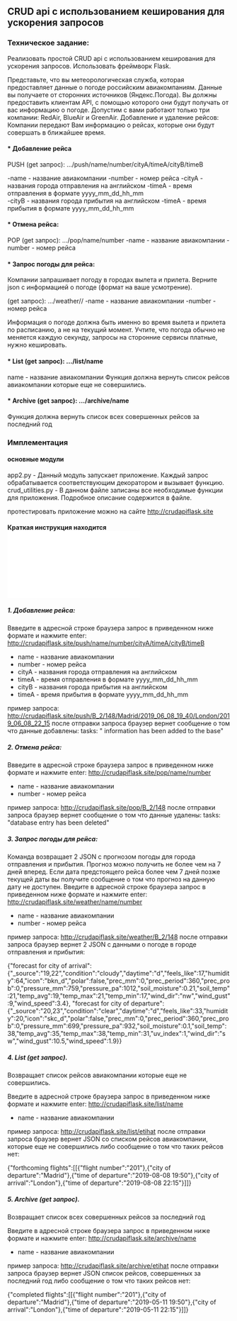 ## CRUD api с использованием кеширования для ускорения запросов

### Техническое задание:
Реализовать простой CRUD api с использованием кеширования для ускорения запросов. Использовать фреймворк Flask.

Представьте, что вы метеорологическая служба, которая предоставляет данные о погоде российским авиакомпаниям. 
Данные вы получаете от сторонних источников (Яндекс.Погода).
Вы должны предоставить клиентам API, с помощью которого они будут получать от вас информацию о погоде.
Допустим с вами работают только три компании: RedAir, BlueAir и GreenAir.
Добавление и удаление рейсов:
Компании передают Вам информацию о рейсах, которые они будут совершать в ближайшее время.

#### * Добавление рейса
PUSH (get запрос): .../push/name/number/cityA/timeA/cityB/timeB

-name - название авиакомпании
-number - номер рейса
-cityA - названия города отправления на английском
-timeA - время отправления в формате yyyy_mm_dd_hh_mm 	  
-cityB - названия города прибытия на английском
-timeA - время прибытия в формате yyyy_mm_dd_hh_mm

#### * Отмена рейса:
POP (get запрос): .../pop/name/number 
-name - название авиакомпании
-number - номер рейса

#### * Запрос погоды для рейса:
Компании запрашивает погоду в городах вылета и прилета. Верните
json с информацией о погоде (формат на ваше усмотрение).  

(get запрос): .../weather/<name>/<number>
-name - название авиакомпании
-number - номер рейса 

Информация о погоде должна быть именно во время вылета и прилета по расписанию, а не на текущий момент.
Учтите, что погода обычно не меняется каждую секунду, запросы на сторонние сервисы платные, нужно кешировать.

#### * List (get запрос): .../list/name
name - название авиакомпании
Функция должна вернуть список рейсов авиакомпании которые еще не совершились.

#### * Archive (get запрос): .../archive/name
Функция должна вернуть список всех совершенных рейсов за последний год

### Имплементация
#### основные модули

app2.py - Данный  модуль запускает приложение. Каждый запрос обрабатывается соответствующим декоратором и вызывает функцию.
crud_utilities.py - В данном файле записаны все необходимые функции для приложения. Подробное описание содержится в файле.

протестировать приложение можно на сайте http://crudapiflask.site

#### Краткая инструкция находится ![здесь](GUIDE.md)

##### 1. Добавление рейса:
Bвведите в адресной строке браузера запрос в приведенном ниже формате и нажмите enter:
http://crudapiflask.site/push/name/number/cityA/timeA/cityB/timeB

- name - название авиакомпании
- number - номер рейса
- cityA - названия города отправления на английском
- timeA - время отправления в формате yyyy_mm_dd_hh_mm 	  
- cityB - названия города прибытия на английском
- timeA - время прибытия в формате yyyy_mm_dd_hh_mm

пример запроса:
http://crudapiflask.site/push/B_2/148/Madrid/2019_06_08_19_40/London/2019_06_08_22_15
после отправки запроса браузер вернет сообщение о том что данные добавлены: tasks: " information has been added to the base"

##### 2. Отмена рейса:
Bвведите в адресной строке браузера запрос в приведенном ниже формате и нажмите enter:
http://crudapiflask.site/pop/name/number 

- name - название авиакомпании
- number - номер рейса

пример запроса:
http://crudapiflask.site/pop/B_2/148
после отправки запроса браузер вернет сообщение о том что данные удалены: tasks: "database entry has been deleted"

##### 3. Запрос погоды для рейса:
Команда возвращает 2 JSON с прогнозом погоды для города отправления и прибытия. Прогноз можно получить не более чем на 7 дней вперед. Если дата предстоящего рейса более чем 7 дней позже текущей даты вы получите сообщение о том что прогноз на данную дату не доступен.
Bведите в адресной строке браузера запрос в приведенном ниже формате и нажмите enter:
http://crudapiflask.site/weather/name/number

- name - название авиакомпании
- number - номер рейса 

пример запроса:
http://crudapiflask.site/weather/B_2/148
после отправки запроса браузер вернет 2 JSON с данными о погоде в городе отправления и прибытия:

{"forecast for city of arrival":{"_source":"19,22","condition":"cloudy","daytime":"d","feels_like":17,"humidity":64,"icon":"bkn_d","polar":false,"prec_mm":0,"prec_period":360,"prec_prob":0,"pressure_mm":759,"pressure_pa":1012,"soil_moisture":0.21,"soil_temp":21,"temp_avg":19,"temp_max":21,"temp_min":17,"wind_dir":"nw","wind_gust":9,"wind_speed":3.4},
"forecast for city of departure":{"_source":"20,23","condition":"clear","daytime":"d","feels_like":33,"humidity":20,"icon":"skc_d","polar":false,"prec_mm":0,"prec_period":360,"prec_prob":0,"pressure_mm":699,"pressure_pa":932,"soil_moisture":0.1,"soil_temp":38,"temp_avg":35,"temp_max":38,"temp_min":31,"uv_index":1,"wind_dir":"sw","wind_gust":10.5,"wind_speed":1.9}}

##### 4. List (get запрос).
Возвращает список рейсов авиакомпании которые еще не совершились.

Bведите в адресной строке браузера запрос в приведенном ниже формате и нажмите enter: http://crudapiflask.site/list/name
- name - название авиакомпании

пример запроса:
http://crudapiflask.site/list/etihat
после отправки запроса браузер вернет JSON со списком рейсов авиакомпании, которые еще не совершились либо сообщение о том что таких рейсов нет: 

{"forthcoming flights":[[{"flight number":"201"},{"city of departure":"Madrid"},{"time of departure":"2019-08-08 19:50"},{"city of arrival":"London"},{"time of departure":"2019-08-08 22:15"}]]}

##### 5. Archive (get запрос).
Возвращает список всех совершенных рейсов за последний год

Bведите в адресной строке браузера запрос в приведенном ниже формате и нажмите enter: http://crudapiflask.site/archive/name
- name - название авиакомпании

пример запроса:
http://crudapiflask.site/archive/etihat
после отправки запроса браузер вернет JSON список рейсов, cовершенных за последний год либо сообщение о том что таких рейсов нет: 

{"completed flights":[[{"flight number":"201"},{"city of departure":"Madrid"},{"time of departure":"2019-05-11 19:50"},{"city of arrival":"London"},{"time of departure":"2019-05-11 22:15"}]]}
